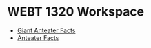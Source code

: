 # WEBT 1320 Workspace

<ul>
  <li><a href="intro_to_html/index.html" target="_blank">Giant Anteater Facts</a></li>
  <li><a href="html5_intro_css/index.html" target="_blank">Anteater Facts</a></li>
</ul>
